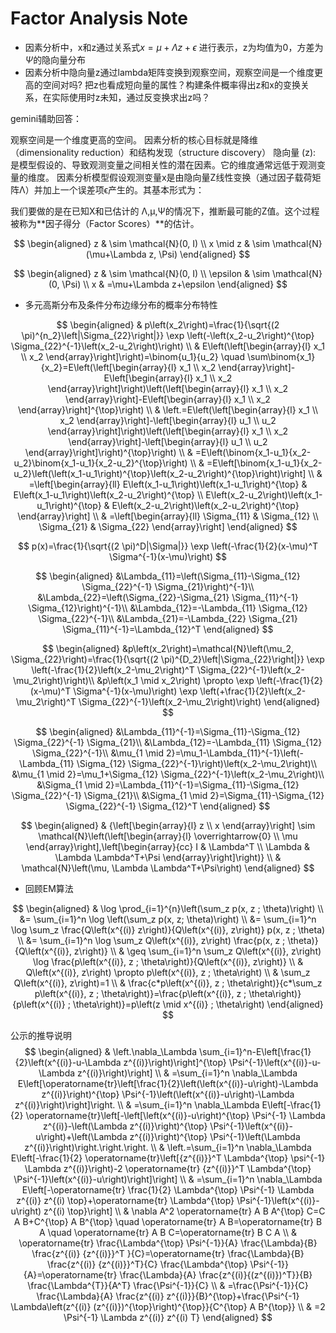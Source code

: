 # Factor Analysis Note

- 因素分析中，x和z通过关系式$x = \mu +  \Lambda z + \epsilon$ 进行表示，z为均值为0，方差为 $\Psi$的隐向量分布
- 因素分析中隐向量z通过lambda矩阵变换到观察空间，观察空间是一个维度更高的空间对吗? 把z也看成短向量的属性？构建条件概率得出z和x的变换关系，在实际使用时z未知，通过反变换求出z吗？
  
gemini辅助回答：

观察空间是一个维度更高的空间。 因素分析的核心目标就是降维（dimensionality reduction）和结构发现（structure discovery）
隐向量 (z): 是模型假设的、导致观测变量之间相关性的潜在因素。它的维度通常远低于观测变量的维度。
因素分析模型假设观测变量x是由隐向量Z线性变换（通过因子载荷矩阵Λ）并加上一个误差项ϵ产生的。其基本形式为：

我们要做的是在已知X和已估计的 Λ,μ,Ψ的情况下，推断最可能的Z值。这个过程被称为**因子得分（Factor Scores）**的估计。

$$
\begin{aligned}
z & \sim \mathcal{N}(0, I) \\
x \mid z & \sim \mathcal{N}(\mu+\Lambda z, \Psi)
\end{aligned}
$$

$$
\begin{aligned}
z & \sim \mathcal{N}(0, I) \\
\epsilon & \sim \mathcal{N}(0, \Psi) \\
x & =\mu+\Lambda z+\epsilon
\end{aligned}
$$


- 多元高斯分布及条件分布边缘分布的概率分布特性

$$
\begin{aligned}
& p\left(x_2\right)=\frac{1}{\sqrt{(2 \pi)^{n_2}\left|\Sigma_{22}\right|}} \exp \left(-\left(x_2-u_2\right)^{\top} \Sigma_{22}^{-1}\left(x_2-u_2\right)\right) \\
& E\left(\left[\begin{array}{l}
x_1 \\
x_2
\end{array}\right]\right)=\binom{u_1}{u_2} \quad \sum\binom{x_1}{x_2}=E\left(\left[\begin{array}{l}
x_1 \\
x_2
\end{array}\right]-E\left[\begin{array}{l}
x_1 \\
x_2
\end{array}\right]\right)\left(\left[\begin{array}{l}
x_1 \\
x_2
\end{array}\right]-E\left[\begin{array}{l}
x_1 \\
x_2
\end{array}\right]^{\top}\right) \\
& \left.=E\left(\left[\begin{array}{l}
x_1 \\
x_2
\end{array}\right]-\left[\begin{array}{l}
u_1 \\
u_2
\end{array}\right]\right)\left(\left[\begin{array}{l}
x_1 \\
x_2
\end{array}\right]-\left[\begin{array}{l}
u_1 \\
u_2
\end{array}\right]\right)^{\top}\right) \\
& =E\left(\binom{x_1-u_1}{x_2-u_2}\binom{x_1-u_1}{x_2-u_2}^{\top}\right) \\
& =E\left[\binom{x_1-u_1}{x_2-u_2}\left(\left(x_1-u_1\right)^{\top}\left(x_2-u_2\right)^{\top}\right)\right] \\
& =\left[\begin{array}{ll}
E\left(x_1-u_1\right)\left(x_1-u_1\right)^{\top} & E\left(x_1-u_1\right)\left(x_2-u_2\right)^{\top} \\
E\left(x_2-u_2\right)\left(x_1-u_1\right)^{\top} & E\left(x_2-u_2\right)\left(x_2-u_2\right)^{\top}
\end{array}\right] \\
& =\left[\begin{array}{ll}
\Sigma_{11} & \Sigma_{12} \\
\Sigma_{21} & \Sigma_{22}
\end{array}\right]
\end{aligned}
$$

$$
p(x)=\frac{1}{\sqrt{(2 \pi)^D|\Sigma|}} \exp \left(-\frac{1}{2}(x-\mu)^T \Sigma^{-1}(x-\mu)\right)
$$

$$
\begin{aligned}
&\Lambda_{11}=\left(\Sigma_{11}-\Sigma_{12} \Sigma_{22}^{-1} \Sigma_{21}\right)^{-1}\\
&\Lambda_{22}=\left(\Sigma_{22}-\Sigma_{21} \Sigma_{11}^{-1} \Sigma_{12}\right)^{-1}\\
&\Lambda_{12}=-\Lambda_{11} \Sigma_{12} \Sigma_{22}^{-1}\\
&\Lambda_{21}=-\Lambda_{22} \Sigma_{21} \Sigma_{11}^{-1}=\Lambda_{12}^T
\end{aligned}
$$

$$
\begin{aligned}
&p\left(x_2\right)=\mathcal{N}\left(\mu_2, \Sigma_{22}\right)=\frac{1}{\sqrt{(2 \pi)^{D_2}\left|\Sigma_{22}\right|}} \exp \left(-\frac{1}{2}\left(x_2-\mu_2\right)^T \Sigma_{22}^{-1}\left(x_2-\mu_2\right)\right)\\
&p\left(x_1 \mid x_2\right) \propto \exp \left(-\frac{1}{2}(x-\mu)^T \Sigma^{-1}(x-\mu)\right) \exp \left(+\frac{1}{2}\left(x_2-\mu_2\right)^T \Sigma_{22}^{-1}\left(x_2-\mu_2\right)\right)
\end{aligned}
$$

$$
\begin{aligned}
&\Lambda_{11}^{-1}=\Sigma_{11}-\Sigma_{12} \Sigma_{22}^{-1} \Sigma_{21}\\
&\Lambda_{12}=-\Lambda_{11} \Sigma_{12} \Sigma_{22}^{-1}\\
&\mu_{1 \mid 2}=\mu_1-\Lambda_{11}^{-1}\left(-\Lambda_{11} \Sigma_{12} \Sigma_{22}^{-1}\right)\left(x_2-\mu_2\right)\\
&\mu_{1 \mid 2}=\mu_1+\Sigma_{12} \Sigma_{22}^{-1}\left(x_2-\mu_2\right)\\
&\Sigma_{1 \mid 2}=\Lambda_{11}^{-1}=\Sigma_{11}-\Sigma_{12} \Sigma_{22}^{-1} \Sigma_{21}\\
&\Sigma_{1 \mid 2}=\Sigma_{11}-\Sigma_{12} \Sigma_{22}^{-1} \Sigma_{12}^T
\end{aligned}
$$

$$
\begin{aligned}
& {\left[\begin{array}{l}
z \\
x
\end{array}\right] \sim \mathcal{N}\left(\left[\begin{array}{l}
\overrightarrow{0} \\
\mu
\end{array}\right],\left[\begin{array}{cc}
I & \Lambda^T \\
\Lambda & \Lambda \Lambda^T+\Psi
\end{array}\right]\right)} \\
& \mathcal{N}\left(\mu, \Lambda \Lambda^T+\Psi\right)
\end{aligned}
$$

- 回顾EM算法

$$
\begin{aligned}
& \log \prod_{i=1}^{n}\left(\sum_z p(x, z ; \theta)\right) \\
&= \sum_{i=1}^n \log \left(\sum_z p(x, z; \theta)\right) \\
&= \sum_{i=1}^n \log \sum_z \frac{Q\left(x^{(i)} z\right)}{Q\left(x^{(i)}, z\right)} p(x, z ; \theta) \\
&= \sum_{i=1}^n \log \sum_z Q\left(x^{(i)}, z\right) \frac{p(x, z ; \theta)}{Q\left(x^{(i)}, z\right)} \\
& \geq \sum_{i=1}^n \sum_z Q\left(x^{(i)}, z\right) \log \frac{p\left(x^{(i)}, z ; \theta\right)}{Q\left(x^{(i)}, z\right)} \\
& Q\left(x^{(i)}, z\right) \propto p\left(x^{(i)}, z ; \theta\right) \\
& \sum_z Q\left(x^{(i)}, z\right)=1 \\
& \frac{c*p\left(x^{(i)}, z ; \theta\right)}{c*\sum_z p\left(x^{(i)}, z ; \theta\right)}=\frac{p\left(x^{(i)}, z ; \theta\right)}{p\left(x^{(i)} ; \theta\right)}=p\left(z \mid x^{(i)} ; \theta\right)
\end{aligned}
$$

公示的推导说明
$$
\begin{aligned}
& \left.\nabla_\Lambda \sum_{i=1}^n-E\left[\frac{1}{2}\left(x^{(i)}-u-\Lambda z^{(i)}\right)\right]^{\top} \Psi^{-1}\left(x^{(i)}-u-\Lambda z^{(i)}\right)\right] \\
& =\sum_{i=1}^n \nabla_\Lambda E\left[\operatorname{tr}\left[\frac{1}{2}\left(\left(x^{(i)}-u\right)-\Lambda z^{(i)}\right)^{\top} \Psi^{-1}\left(\left(x^{(i)}-u\right)-\Lambda z^{(i)}\right)\right]\right. \\
& =\sum_{i=1}^n \nabla_\Lambda E\left[-\frac{1}{2} \operatorname{tr}\left[-\left[\left(x^{(i)}-u\right)^{\top} \Psi^{-1} \Lambda z^{(i)}-\left(\Lambda z^{(i)}\right)^{\top} \Psi^{-1}\left(x^{(i)}-u\right)+\left(\Lambda z^{(i)}\right)^{\top} \Psi^{-1}\left(\Lambda z^{(i)}\right)\right.\right.\right. \\
& \left.=\sum_{i=1}^n \nabla_\Lambda E\left[-\frac{1}{2} \operatorname{tr}\left[{z^{(i)}}^T \Lambda^{\top} \psi^{-1} \Lambda z^{(i)}\right)-2 \operatorname{tr} {z^{(i)}}^T \Lambda^{\top} \Psi^{-1}\left(x^{(i)}-u\right)\right]\right] \\
& =\sum_{i=1}^n \nabla_\Lambda E\left[-\operatorname{tr} \frac{1}{2} \Lambda^{\top} \Psi^{-1} \Lambda z^{(i)} z^{(i) \top}+\operatorname{tr} \Lambda^{\top} \Psi^{-1}\left(x^{(i)}-u\right) z^{(i) \top}\right] \\
& \nabla A^2 \operatorname{tr} A B A^{\top} C=C A B+C^{\top} A B^{\top} \quad \operatorname{tr} A B=\operatorname{tr} B A \quad \operatorname{tr} A B C=\operatorname{tr} B C A \\
& \operatorname{tr} \frac{\Lambda^{\top} \Psi^{-1}}{A} \frac{\Lambda}{B} \frac{z^{(i)} {z^{(i)}}^T }{C}=\operatorname{tr} \frac{\Lambda}{B} \frac{z^{(i)} {z^{(i)}}^T}{C} \frac{\Lambda^{\top} \Psi^{-1}}{A}=\operatorname{tr} \frac{\Lambda}{A} \frac{z^{(i)}{(z^{(i)})^T}}{B} \frac{\Lambda^{T}}{A^T} \frac{\Psi^{-1}}{C} \\
& =\frac{\Psi^{-1}}{C}  \frac{\Lambda}{A} \frac{z^{(i)} z^{(i)}}{B}^{\top}+\frac{\Psi^{-1} \Lambda\left(z^{(i)} (z^{(i)})^{\top}\right)^{\top}}{C^{\top} A B^{\top}} \\
& =2 \Psi^{-1} \Lambda z^{(i)} z^{(i) T}
\end{aligned}
$$